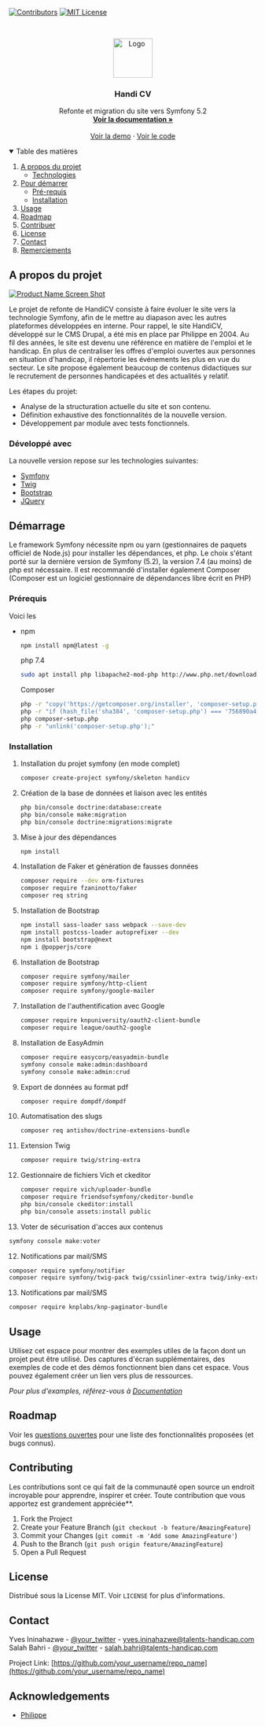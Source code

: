 [![Contributors][contributors-shield]][contributors-url]
[![MIT License][license-shield]][license-url]


<!-- PROJECT LOGO -->
<br />
<p align="center">
  <a href="https://github.com/othneildrew/Best-README-Template">
    <img src="images/logo.png" alt="Logo" width="80" height="80">
  </a>

  <h3 align="center">Handi CV</h3>

  <p align="center">
    Refonte et migration du site vers Symfony 5.2
    <br />
    <a href="https://github.com/othneildrew/Best-README-Template"><strong>Voir la documentation »</strong></a>
    <br />
    <br />
    <a href="https://github.com/othneildrew/Best-README-Template">Voir la demo</a>
    ·
    <a href="https://github.com/othneildrew/Best-README-Template/issues">Voir le code</a>
  </p>
</p>



<!-- TABLE DES MATIERES -->
<details open="open">
  <summary>Table des matières</summary>
  <ol>
    <li>
      <a href="#about-the-project">A propos du projet</a>
      <ul>
        <li><a href="#built-with">Technologies</a></li>
      </ul>
    </li>
    <li>
      <a href="#getting-started">Pour démarrer</a>
      <ul>
        <li><a href="#prerequisites">Pré-requis</a></li>
        <li><a href="#installation">Installation</a></li>
      </ul>
    </li>
    <li><a href="#usage">Usage</a></li>
    <li><a href="#roadmap">Roadmap</a></li>
    <li><a href="#contributing">Contribuer</a></li>
    <li><a href="#license">License</a></li>
    <li><a href="#contact">Contact</a></li>
    <li><a href="#acknowledgements">Remerciements</a></li>
  </ol>
</details>



<!-- ABOUT THE PROJECT -->
## A propos du projet

[![Product Name Screen Shot][product-screenshot]](https://example.com)

Le projet de refonte de HandiCV consiste à faire évoluer le site vers la technologie Symfony, afin de le mettre au diapason avec les autres plateformes développées en interne.
Pour rappel, le site HandiCV, développé sur le CMS Drupal, a été mis en place par Philippe en 2004.
Au fil des années, le site est devenu une référence en matière de l'emploi et le handicap. En plus de centraliser les offres d'emploi ouvertes aux personnes en situation d'handicap, il répertorie les événements les plus en vue du secteur.
Le site propose également beaucoup de contenus didactiques sur le recrutement de personnes handicapées et des actualités y relatif.

Les étapes du projet:
* Analyse de la structuration actuelle du site et son contenu.
* Définition exhaustive des fonctionnalités de la nouvelle version.
* Développement par module avec tests fonctionnels.

### Développé avec

La nouvelle version repose sur les technologies suivantes:
* [Symfony](https://symfony.com)
* [Twig](https://twig.symfony.com/)
* [Bootstrap](https://getbootstrap.com)
* [JQuery](https://jquery.com)



<!-- DEMARRAGE -->
## Démarrage
Le framework Symfony nécessite npm ou yarn (gestionnaires de paquets officiel de Node.js) pour installer les dépendances, et php.
Le choix s'étant porté sur la dernière version de Symfony (5.2), la version 7.4 (au moins) de php est nécessaire.
Il est recommandé d'installer également Composer (Composer est un logiciel gestionnaire de dépendances libre écrit en PHP)

### Prérequis

Voici les
* npm
  ```sh
  npm install npm@latest -g
  ```
  php 7.4
  ```sh
  sudo apt install php libapache2-mod-php http://www.php.net/downloads.php
  ```
  Composer
  ```sh
  php -r "copy('https://getcomposer.org/installer', 'composer-setup.php');"
  php -r "if (hash_file('sha384', 'composer-setup.php') === '756890a4488ce9024fc62c56153228907f1545c228516cbf63f885e036d37e9a59d27d63f46af1d4d07ee0f76181c7d3') { echo 'Installer verified'; } else { echo 'Installer corrupt'; unlink('composer-setup.php'); } echo PHP_EOL;"
  php composer-setup.php
  php -r "unlink('composer-setup.php');"
  ```

### Installation

1. Installation du projet symfony (en mode complet)
   ```sh
   composer create-project symfony/skeleton handicv
   ```
2. Création de la base de données et liaison avec les entités
   ```sh
   php bin/console doctrine:database:create
   php bin/console make:migration
   php bin/console doctrine:migrations:migrate
   ```
3. Mise à jour des dépendances
   ```sh
   npm install
   ```
4. Installation de Faker et génération de fausses données
   ```sh
   composer require --dev orm-fixtures
   composer require fzaninotto/faker
   composer req string
   ```
5. Installation de Bootstrap
   ```sh
   npm install sass-loader sass webpack --save-dev
   npm install postcss-loader autoprefixer --dev
   npm install bootstrap@next
   npm i @popperjs/core
   ```
6. Installation de Bootstrap
   ```sh
   composer require symfony/mailer
   composer require symfony/http-client
   composer require symfony/google-mailer
   ```
7. Installation de l'authentification avec Google
   ```sh
   composer require knpuniversity/oauth2-client-bundle
   composer require league/oauth2-google
   ```
7. Installation de EasyAdmin
   ```sh
   composer require easycorp/easyadmin-bundle
   symfony console make:admin:dashboard
   symfony console make:admin:crud
   ```

7. Export de données au format pdf
   ```sh
   composer require dompdf/dompdf
   ```

8. Automatisation des slugs
   ```sh
   composer req antishov/doctrine-extensions-bundle
   ```

9. Extension Twig
   ```sh
   composer require twig/string-extra
   ```

10. Gestionnaire de fichiers Vich et ckeditor
    ```sh
    composer require vich/uploader-bundle
    composer require friendsofsymfony/ckeditor-bundle
    php bin/console ckeditor:install
    php bin/console assets:install public
    ```

11. Voter de sécurisation d'acces aux contenus
   ```sh
   symfony console make:voter
   ```

12. Notifications par mail/SMS
   ```sh
   composer require symfony/notifier
   composer require symfony/twig-pack twig/cssinliner-extra twig/inky-extra
   ```

13. Notifications par mail/SMS
   ```sh
   composer require knplabs/knp-paginator-bundle
   ```


<!-- USAGE EXAMPLES -->
## Usage

Utilisez cet espace pour montrer des exemples utiles de la façon dont un projet peut être utilisé. Des captures d'écran supplémentaires, des exemples de code et des démos fonctionnent bien dans cet espace. Vous pouvez également créer un lien vers plus de ressources.

_Pour plus d'examples, référez-vous à [Documentation](https://example.com)_



<!-- ROADMAP -->
## Roadmap

Voir les [questions ouvertes](https://github.com/othneildrew/Best-README-Template/issues) pour une liste des fonctionnalités proposées (et bugs connus).



<!-- CONTRIBUTING -->
## Contributing

Les contributions sont ce qui fait de la communauté open source un endroit incroyable pour apprendre, inspirer et créer. Toute contribution que vous apportez est grandement appréciée**.

1. Fork the Project
2. Create your Feature Branch (`git checkout -b feature/AmazingFeature`)
3. Commit your Changes (`git commit -m 'Add some AmazingFeature'`)
4. Push to the Branch (`git push origin feature/AmazingFeature`)
5. Open a Pull Request



<!-- LICENSE -->
## License

Distribué sous la License MIT. Voir `LICENSE` for plus d'informations.



<!-- CONTACT -->
## Contact

Yves Ininahazwe - [@your_twitter](https://twitter.com/your_username) - yves.ininahazwe@talents-handicap.com
Salah Bahri - [@your_twitter](https://twitter.com/your_username) - salah.bahri@talents-handicap.com

Project Link: [https://github.com/your_username/repo_name](https://github.com/your_username/repo_name)



<!-- ACKNOWLEDGEMENTS -->
## Acknowledgements
* [Philippe](https://www.webpagefx.com/tools/emoji-cheat-sheet)



<!-- MARKDOWN LINKS & IMAGES -->
<!-- https://www.markdownguide.org/basic-syntax/#reference-style-links -->
[contributors-shield]: https://img.shields.io/github/contributors/othneildrew/Best-README-Template.svg?style=for-the-badge
[contributors-url]: https://github.com/othneildrew/Best-README-Template/graphs/contributors
[forks-shield]: https://img.shields.io/github/forks/othneildrew/Best-README-Template.svg?style=for-the-badge
[forks-url]: https://github.com/othneildrew/Best-README-Template/network/members
[stars-shield]: w?style=for-the-badge
[stars-url]: https://github.com/othneildrew/Best-README-Template/stargazers
[issues-shield]: https://img.shields.io/github/issues/othneildrew/Best-README-Template.svg?style=for-the-badge
[issues-url]: https://github.com/othneildrew/Best-README-Template/issues
[license-shield]: https://img.shields.io/github/license/othneildrew/Best-README-Template.svg?style=for-the-badge
[license-url]: https://github.com/othneildrew/Best-README-Template/blob/master/LICENSE.txt
[linkedin-shield]: https://img.shields.io/badge/-LinkedIn-black.svg?style=for-the-badge&logo=linkedin&colorB=555
[linkedin-url]: https://linkedin.com/in/othneildrew
[product-screenshot]: images/screenshot.png
